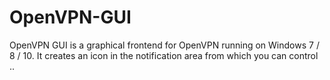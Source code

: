 # OpenVPN-GUI
OpenVPN GUI is a graphical frontend for OpenVPN running on Windows 7 / 8 / 10. It creates an icon in the notification area from which you can control ..
